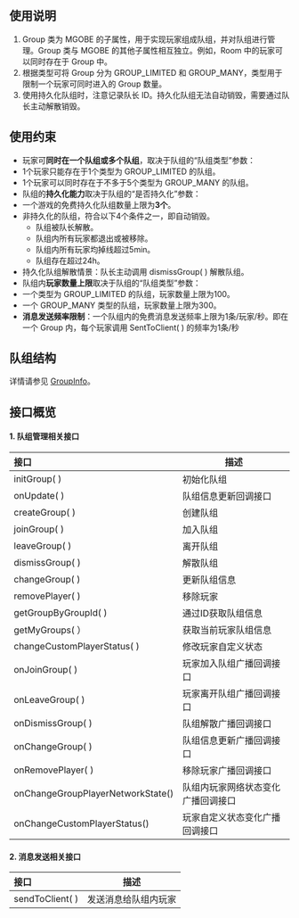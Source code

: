 ## 使用说明
1. Group 类为 MGOBE 的子属性，用于实现玩家组成队组，并对队组进行管理。Group 类与 MGOBE 的其他子属性相互独立。例如，Room 中的玩家可以同时存在于 Group 中。
2. 根据类型可将 Group 分为 GROUP_LIMITED 和 GROUP_MANY，类型用于限制一个玩家可同时进入的 Group 数量。
3. 使用持久化队组时，注意记录队长 ID。持久化队组无法自动销毁，需要通过队长主动解散销毁。

## 使用约束
- 玩家可**同时在一个队组或多个队组**，取决于队组的“队组类型”参数：
 - 1个玩家只能存在于1个类型为 GROUP_LIMITED 的队组。
 - 1个玩家可以同时存在于不多于5个类型为 GROUP_MANY 的队组。
- 队组的**持久化能力**取决于队组的“是否持久化”参数：
 - 一个游戏的免费持久化队组数量上限为**3个**。
 - 非持久化的队组，符合以下4个条件之一，即自动销毁。
   - 队组被队长解散。
   - 队组内所有玩家都退出或被移除。
   - 队组内所有玩家均掉线超过5min。
   - 队组存在超过24h。
- 持久化队组解散情景：队长主动调用 dismissGroup( ) 解散队组。
- 队组内**玩家数量上限**取决于队组的“队组类型”参数：
 - 一个类型为 GROUP_LIMITED 的队组，玩家数量上限为100。
 - 一个 GROUP_MANY 类型的队组，玩家数量上限为300。
- **消息发送频率限制**：一个队组内的免费消息发送频率上限为1条/玩家/秒。即在一个 Group 内，每个玩家调用 SentToClient( ) 的频率为1条/秒


## 队组结构
详情请参见 [GroupInfo](https://cloud.tencent.com/document/product/1038/35534#groupinfo)。

## 接口概览

#### 1. 队组管理相关接口

|接口|描述|
|:---|---|
|initGroup( ) |初始化队组|
|onUpdate( ) |队组信息更新回调接口|
|createGroup( ) |创建队组|
|joinGroup( ) |加入队组|
|leaveGroup( ) |离开队组|
|dismissGroup( ) |解散队组|
|changeGroup( ) |更新队组信息|
|removePlayer( ) |移除玩家|
|getGroupByGroupId( ) |通过ID获取队组信息|
|getMyGroups( ）|获取当前玩家队组信息|
|changeCustomPlayerStatus( ) |修改玩家自定义状态|
|onJoinGroup( ) |玩家加入队组广播回调接口|
|onLeaveGroup( ) |玩家离开队组广播回调接口|
|onDismissGroup( ) |队组解散广播回调接口|
|onChangeGroup( ) |队组信息更新广播回调接口|
|onRemovePlayer( ) |移除玩家广播回调接口|
|onChangeGroupPlayerNetworkState() |队组内玩家网络状态变化广播回调接口|
|onChangeCustomPlayerStatus() |玩家自定义状态变化广播回调接口|


#### 2. 消息发送相关接口

|接口|描述|
|:---|---|
|sendToClient( ) |发送消息给队组内玩家|
